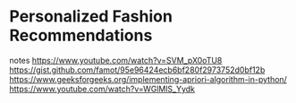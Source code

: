 # Personalized Fashion Recommendations

notes
https://www.youtube.com/watch?v=SVM_pX0oTU8
https://gist.github.com/famot/95e96424ecb6bf280f2973752d0bf12b
https://www.geeksforgeeks.org/implementing-apriori-algorithm-in-python/
https://www.youtube.com/watch?v=WGlMlS_Yydk

